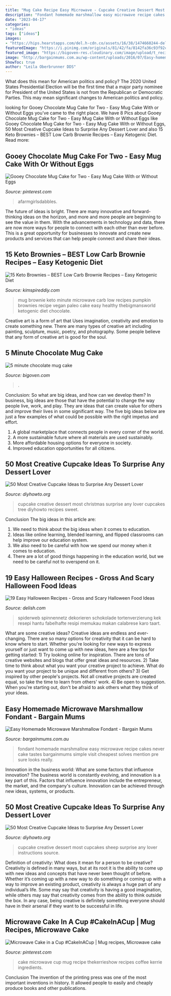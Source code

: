 ```yaml
---
title: "Mug Cake Recipe Easy Microwave - Cupcake Creative Dessert Most Christmas Surprise Any Lover Cupcakes Tree Diyhowto Recipes Sweet"
description: "Fondant homemade marshmallow easy microwave recipe cakes never cake tastes bargainmums simple visit cheapest solves mention pre sure looks really"
date: "2023-04-17"
categories:
- "ideas"
tags: ["ideas"]
images:
- "https://hips.hearstapps.com/del.h-cdn.co/assets/16/38/1474660244-delish-spider-cake.jpg?crop=1.0xw:1xh;center,top&amp;resize=480:*"
featuredImage: "https://i.pinimg.com/originals/81/42/fa/8142fa36c93f92ca2b4381cf72ee0d62.jpg"
featured_image: "https://bigoven-res.cloudinary.com/image/upload/t_recipe-1280/5minutechocolatemugcake.jpg"
image: "http://bargainmums.com.au/wp-content/uploads/2016/07/Easy-homemade-microwave-marshmallow-fondant.png"
ShowToc: true
author: "Leila Oberbrunner DDS"
---
```



What does this mean for American politics and policy?
The 2020 United States Presidential Election will be the first time that a major party nominee for President of the United States is not from the Republican or Democratic Parties. This may mean significant changes to American politics and policy.

	

		
looking for Gooey Chocolate Mug Cake for Two - Easy Mug Cake With or Without Eggs you've came to the right place. We have 8 Pics about Gooey Chocolate Mug Cake for Two - Easy Mug Cake With or Without Eggs like Gooey Chocolate Mug Cake for Two - Easy Mug Cake With or Without Eggs, 50 Most Creative Cupcake Ideas to Surprise Any Dessert Lover and also 15 Keto Brownies – BEST Low Carb Brownie Recipes – Easy Ketogenic Diet. Read more:
		
    
## Gooey Chocolate Mug Cake For Two - Easy Mug Cake With Or Without Eggs

<img loading=lazy src="https://i.pinimg.com/736x/fc/35/d9/fc35d91bc1c79a195fef6cd37b798586.jpg" onerror="this.onerror=null;this.src='https://tse4.mm.bing.net/th?id=OIP.pMakEzeiLBYQ6uysA1jd3wHaLH&amp;pid=15.1';" alt="Gooey Chocolate Mug Cake for Two - Easy Mug Cake With or Without Eggs">

_Source: pinterest.com_

>afarmgirlsdabbles. 

	

The future of ideas is bright. There are many innovative and forward-thinking ideas on the horizon, and more and more people are beginning to see the value in them. With the advancements in technology and data, there are now more ways for people to connect with each other than ever before. This is a great opportunity for businesses to innovate and create new products and services that can help people connect and share their ideas.

    
## 15 Keto Brownies – BEST Low Carb Brownie Recipes – Easy Ketogenic Diet

<img loading=lazy src="https://kimspireddiy.com/wp-content/uploads/2018/12/1-minute-keto-microwave-mug-brownie-304258008.jpg" onerror="this.onerror=null;this.src='https://tse4.mm.bing.net/th?id=OIP.QGE0TEKJj2o6W_niBnzFkwHaLH&amp;pid=15.1';" alt="15 Keto Brownies – BEST Low Carb Brownie Recipes – Easy Ketogenic Diet">

_Source: kimspireddiy.com_

>mug brownie keto minute microwave carb low recipes pumpkin brownies recipe vegan paleo cake easy healthy thebigmansworld ketogenic diet chocolate. 

	

Creative art is a form of art that Uses imagination, creativity and emotion to create something new. There are many types of creative art including painting, sculpture, music, poetry, and photography. Some people believe that any form of creative art is good for the soul.

    
## 5 Minute Chocolate Mug Cake

<img loading=lazy src="https://bigoven-res.cloudinary.com/image/upload/t_recipe-1280/5minutechocolatemugcake.jpg" onerror="this.onerror=null;this.src='https://tse4.mm.bing.net/th?id=OIP.3cU-AfjOtfEFRMu0si_FiAHaHa&amp;pid=15.1';" alt="5 minute chocolate mug cake">

_Source: bigoven.com_

>. 

	

Conclusion: So what are big ideas, and how can we develop them?
In business, big ideas are those that have the potential to change the way people live, work, and play. They are ideas that can create value for others and improve their lives in some significant way. The five big ideas below are just a few examples of what could be possible with the right impetus and effort.
1. A global marketplace that connects people in every corner of the world.
2. A more sustainable future where all materials are used sustainably.
3. More affordable housing options for everyone in society. 
4. Improved education opportunities for all citizens. 

    
## 50 Most Creative Cupcake Ideas To Surprise Any Dessert Lover

<img loading=lazy src="http://www.diyhowto.org/wp-content/uploads/2015/12/DIYHowto-50-Most-Creative-Cupcake-Ideas-to-Surprise-Any-Dessert-Lover01-e1478015495225.jpg" onerror="this.onerror=null;this.src='https://tse1.mm.bing.net/th?id=OIP.NOg-wWFqGohS2ozHxfL9EAHaKd&amp;pid=15.1';" alt="50 Most Creative Cupcake Ideas to Surprise Any Dessert Lover">

_Source: diyhowto.org_

>cupcake creative dessert most christmas surprise any lover cupcakes tree diyhowto recipes sweet. 

	

Conclusion
The big ideas in this article are:
1. We need to think about the big ideas when it comes to education.
2. Ideas like online learning, blended learning, and flipped classrooms can help improve our education system.
3. We also need to be careful with how we spend our money when it comes to education.
4. There are a lot of good things happening in the education world, but we need to be careful not to overspend on it.

    
## 19 Easy Halloween Recipes - Gross And Scary Halloween Food Ideas

<img loading=lazy src="https://hips.hearstapps.com/del.h-cdn.co/assets/16/38/1474660244-delish-spider-cake.jpg?crop=1.0xw:1xh;center,top&amp;resize=480:*" onerror="this.onerror=null;this.src='https://tse1.mm.bing.net/th?id=OIP.8wvp8JGmnz2DjO5AK07v8wHaLH&amp;pid=15.1';" alt="19 Easy Halloween Recipes - Gross and Scary Halloween Food Ideas">

_Source: delish.com_

>spiderweb spinnennetz dekorieren schokolade tortenverzierung kek resepi hantu fabelhafte resipi memukau makan calabrese karo taart. 

	

What are some creative ideas?
Creative ideas are endless and ever-changing. There are so many options for creativity that it can be hard to know where to start. Whether you're looking for new ways to express yourself or just want to come up with new ideas, here are a few tips for getting started: 1) Try looking online for inspiration. There are tons of creative websites and blogs that offer great ideas and resources. 2) Take time to think about what you want your creative project to achieve. What do you want your project to be unique and different from others? 3) Get inspired by other people's projects. Not all creative projects are created equal, so take the time to learn from others' work. 4) Be open to suggestion. When you're starting out, don't be afraid to ask others what they think of your ideas.

    
## Easy Homemade Microwave Marshmallow Fondant - Bargain Mums

<img loading=lazy src="http://bargainmums.com.au/wp-content/uploads/2016/07/Easy-homemade-microwave-marshmallow-fondant.png" onerror="this.onerror=null;this.src='https://tse2.mm.bing.net/th?id=OIP.4rMduYb0DGq8L8G-jSjtdgDIEs&amp;pid=15.1';" alt="Easy Homemade Microwave Marshmallow Fondant - Bargain Mums">

_Source: bargainmums.com.au_

>fondant homemade marshmallow easy microwave recipe cakes never cake tastes bargainmums simple visit cheapest solves mention pre sure looks really. 

	

Innovation in the business world: What are some factors that influence innovation?
The business world is constantly evolving, and innovation is a key part of this. Factors that influence innovation include the entrepreneur, the market, and the company's culture. Innovation can be achieved through new ideas, systems, or products.

    
## 50 Most Creative Cupcake Ideas To Surprise Any Dessert Lover

<img loading=lazy src="http://www.diyhowto.org/wp-content/uploads/2015/12/DIYHowto-50-Most-Creative-Cupcake-Ideas-to-Surprise-Any-Dessert-Lover16-600x901.jpg" onerror="this.onerror=null;this.src='https://tse2.mm.bing.net/th?id=OIP.txM8EH82CmfCLMeYZeSvhAHaLH&amp;pid=15.1';" alt="50 Most Creative Cupcake Ideas to Surprise Any Dessert Lover">

_Source: diyhowto.org_

>cupcake creative dessert most cupcakes sheep surprise any lover instructions source. 

	

Definition of creativity: What does it mean for a person to be creative?
Creativity is defined in many ways, but at its root it is the ability to come up with new ideas and concepts that have never been thought of before. Whether it’s coming up with a new way to do something or coming up with a way to improve an existing product, creativity is always a huge part of any individual’s life. Some may say that creativity is having a good imagination, while others may say that creativity comes from the ability to think outside the box. In any case, being creative is definitely something everyone should have in their arsenal if they want to be successful in life.

    
## Microwave Cake In A Cup #CakeInACup | Mug Recipes, Microwave Cake

<img loading=lazy src="https://i.pinimg.com/originals/81/42/fa/8142fa36c93f92ca2b4381cf72ee0d62.jpg" onerror="this.onerror=null;this.src='https://tse2.mm.bing.net/th?id=OIP.nCDLHafMqB5CERjTxgEvRgHaHa&amp;pid=15.1';" alt="Microwave Cake in a Cup #CakeInACup | Mug recipes, Microwave cake">

_Source: pinterest.com_

>cake microwave cup mug recipe thekerrieshow recipes coffee kerrie ingredients. 

	

Conclusion
The invention of the printing press was one of the most important inventions in history. It allowed people to easily and cheaply produce books and other publications.

